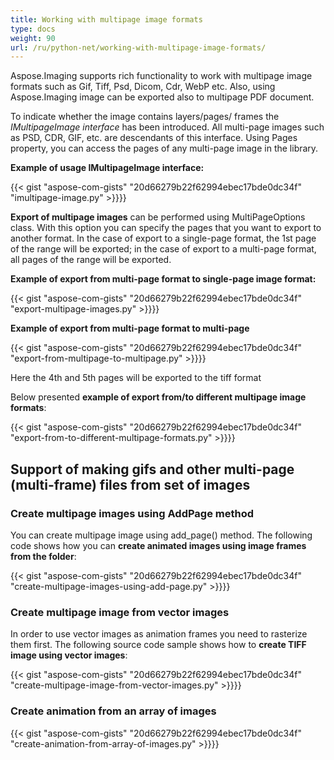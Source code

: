 ```yaml
---
title: Working with multipage image formats
type: docs
weight: 90
url: /ru/python-net/working-with-multipage-image-formats/
---
```


Aspose.Imaging supports rich functionality to work with multipage image formats such as Gif, Tiff, Psd, Dicom, Cdr, WebP etc. Also, using Aspose.Imaging image can be exported also to multipage PDF document.

To indicate whether the image contains layers/pages/ frames the *IMultipageImage interface* has been introduced. All multi-page images such as PSD, CDR, GIF, etc. are descendants of this interface. Using Pages property, you can access the pages of any multi-page image in the library.

**Example of usage IMultipageImage interface:**

{{< gist "aspose-com-gists" "20d66279b22f62994ebec17bde0dc34f" "imultipage-image.py" >}}}}

**Export of multipage images** can be performed using MultiPageOptions class. With this option you can specify the pages that you want to export to another format. In the case of export to a single-page format, the 1st page of the range will be exported; in the case of export to a multi-page format, all pages of the range will be exported.

**Example of export from multi-page format to single-page image format:**

{{< gist "aspose-com-gists" "20d66279b22f62994ebec17bde0dc34f" "export-multipage-images.py" >}}}}

**Example of export from multi-page format to multi-page**

{{< gist "aspose-com-gists" "20d66279b22f62994ebec17bde0dc34f" "export-from-multipage-to-multipage.py" >}}}}

Here the 4th and 5th pages will be exported to the tiff format

Below presented **example of export from/to different multipage image formats**:

{{< gist "aspose-com-gists" "20d66279b22f62994ebec17bde0dc34f" "export-from-to-different-multipage-formats.py" >}}}}

## **Support of making gifs and other multi-page (multi-frame) files from set of images**

### **Create multipage images using AddPage method**

You can create multipage image using add_page() method. The following code shows how you can **create animated images using image frames from the folder**:

{{< gist "aspose-com-gists" "20d66279b22f62994ebec17bde0dc34f" "create-multipage-images-using-add-page.py" >}}}}

### **Create multipage image from vector images**

In order to use vector images as animation frames you need to rasterize them first. The following source code sample shows how to **create TIFF image using vector images**:

{{< gist "aspose-com-gists" "20d66279b22f62994ebec17bde0dc34f" "create-multipage-image-from-vector-images.py" >}}}}

### **Create animation from an array of images**

{{< gist "aspose-com-gists" "20d66279b22f62994ebec17bde0dc34f" "create-animation-from-array-of-images.py" >}}}}
